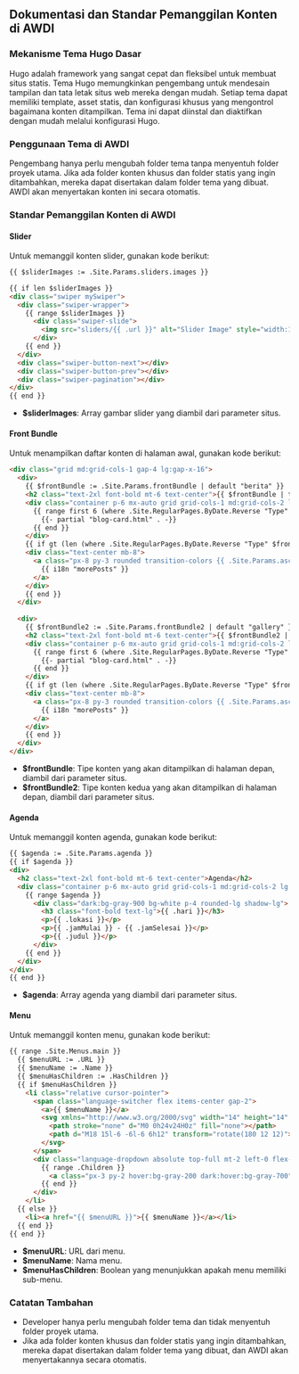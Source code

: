 ## Dokumentasi dan Standar Pemanggilan Konten di AWDI

### Mekanisme Tema Hugo Dasar
Hugo adalah framework yang sangat cepat dan fleksibel untuk membuat situs statis. Tema Hugo memungkinkan pengembang untuk mendesain tampilan dan tata letak situs web mereka dengan mudah. Setiap tema dapat memiliki template, asset statis, dan konfigurasi khusus yang mengontrol bagaimana konten ditampilkan. Tema ini dapat diinstal dan diaktifkan dengan mudah melalui konfigurasi Hugo.

### Penggunaan Tema di AWDI
Pengembang hanya perlu mengubah folder tema tanpa menyentuh folder proyek utama. Jika ada folder konten khusus dan folder statis yang ingin ditambahkan, mereka dapat disertakan dalam folder tema yang dibuat. AWDI akan menyertakan konten ini secara otomatis.

### Standar Pemanggilan Konten di AWDI

#### Slider
Untuk memanggil konten slider, gunakan kode berikut:

```html
{{ $sliderImages := .Site.Params.sliders.images }}

{{ if len $sliderImages }}
<div class="swiper mySwiper">
  <div class="swiper-wrapper">
    {{ range $sliderImages }}
      <div class="swiper-slide">
        <img src="sliders/{{ .url }}" alt="Slider Image" style="width:100%">
      </div>
    {{ end }}
  </div>
  <div class="swiper-button-next"></div>
  <div class="swiper-button-prev"></div>
  <div class="swiper-pagination"></div>
</div>
{{ end }}
```

- **$sliderImages**: Array gambar slider yang diambil dari parameter situs.

#### Front Bundle
Untuk menampilkan daftar konten di halaman awal, gunakan kode berikut:

```html
<div class="grid md:grid-cols-1 gap-4 lg:gap-x-16">
  <div>
    {{ $frontBundle := .Site.Params.frontBundle | default "berita" }}
    <h2 class="text-2xl font-bold mt-6 text-center">{{ $frontBundle | title }}</h2>
    <div class="container p-6 mx-auto grid grid-cols-1 md:grid-cols-2 lg:grid-cols-3 gap-4 lg:gap-8">
      {{ range first 6 (where .Site.RegularPages.ByDate.Reverse "Type" $frontBundle) }}
        {{- partial "blog-card.html" . -}}
      {{ end }}
    </div>
    {{ if gt (len (where .Site.RegularPages.ByDate.Reverse "Type" $frontBundle)) 6 }}
    <div class="text-center mb-8">
      <a class="px-8 py-3 rounded transition-colors {{ .Site.Params.ascentColor | default "bg-pink-50" }} text-gray-500 hover:text-gray-800 dark:bg-gray-900 dark:text-gray-400 dark:hover:text-white" href="{{ (index (.Site.Menus.main) 0).URL | absLangURL }}" lang="{{ .Lang }}">
        {{ i18n "morePosts" }}
      </a>
    </div>
    {{ end }}
  </div>
  
  <div>
    {{ $frontBundle2 := .Site.Params.frontBundle2 | default "gallery" }}
    <h2 class="text-2xl font-bold mt-6 text-center">{{ $frontBundle2 | title }}</h2>
    <div class="container p-6 mx-auto grid grid-cols-1 md:grid-cols-2 lg:grid-cols-3 gap-1 lg:gap-1">
      {{ range first 6 (where .Site.RegularPages.ByDate.Reverse "Type" $frontBundle2) }}
        {{- partial "blog-card.html" . -}}
      {{ end }}
    </div>
    {{ if gt (len (where .Site.RegularPages.ByDate.Reverse "Type" $frontBundle2)) 6 }}
    <div class="text-center mb-8">
      <a class="px-8 py-3 rounded transition-colors {{ .Site.Params.ascentColor | default "bg-pink-50" }} text-gray-500 hover:text-gray-800 dark:bg-gray-900 dark:text-gray-400 dark:hover:text-white" href="{{ (index (.Site.Menus.main) 0).URL | absLangURL }}" lang="{{ .Lang }}">
        {{ i18n "morePosts" }}
      </a>
    </div>
    {{ end }}
  </div>
</div>
```

- **$frontBundle**: Tipe konten yang akan ditampilkan di halaman depan, diambil dari parameter situs.
- **$frontBundle2**: Tipe konten kedua yang akan ditampilkan di halaman depan, diambil dari parameter situs.

#### Agenda
Untuk memanggil konten agenda, gunakan kode berikut:

```html
{{ $agenda := .Site.Params.agenda }}
{{ if $agenda }}
<div>
  <h2 class="text-2xl font-bold mt-6 text-center">Agenda</h2>
  <div class="container p-6 mx-auto grid grid-cols-1 md:grid-cols-2 lg:grid-cols-3 gap-4 lg:gap-8">
    {{ range $agenda }}
      <div class="dark:bg-gray-900 bg-white p-4 rounded-lg shadow-lg">
        <h3 class="font-bold text-lg">{{ .hari }}</h3>
        <p>{{ .lokasi }}</p>
        <p>{{ .jamMulai }} - {{ .jamSelesai }}</p>
        <p>{{ .judul }}</p>
      </div>
    {{ end }}
  </div>
</div>
{{ end }}
```

- **$agenda**: Array agenda yang diambil dari parameter situs.

#### Menu
Untuk memanggil konten menu, gunakan kode berikut:

```html
{{ range .Site.Menus.main }}
  {{ $menuURL := .URL }}
  {{ $menuName := .Name }}
  {{ $menuHasChildren := .HasChildren }}
  {{ if $menuHasChildren }}
    <li class="relative cursor-pointer">
      <span class="language-switcher flex items-center gap-2">
        <a>{{ $menuName }}</a>
        <svg xmlns="http://www.w3.org/2000/svg" width="14" height="14" viewBox="0 0 24 24" stroke-width="1.5" stroke="currentColor" fill="none" stroke-linecap="round" stroke-linejoin="round">
          <path stroke="none" d="M0 0h24v24H0z" fill="none"></path>
          <path d="M18 15l-6 -6l-6 6h12" transform="rotate(180 12 12)"></path>
        </svg>
      </span>
      <div class="language-dropdown absolute top-full mt-2 left-0 flex-col gap-2 bg-gray-100 dark:bg-gray-900 dark:text-white z-10 hidden">
        {{ range .Children }}
          <a class="px-3 py-2 hover:bg-gray-200 dark:hover:bg-gray-700" href="{{ .URL }}">{{ .Name }}</a>
        {{ end }}
      </div>
    </li>
  {{ else }}
    <li><a href="{{ $menuURL }}">{{ $menuName }}</a></li>
  {{ end }}
{{ end }}
```

- **$menuURL**: URL dari menu.
- **$menuName**: Nama menu.
- **$menuHasChildren**: Boolean yang menunjukkan apakah menu memiliki sub-menu.

### Catatan Tambahan
- Developer hanya perlu mengubah folder tema dan tidak menyentuh folder proyek utama.
- Jika ada folder konten khusus dan folder statis yang ingin ditambahkan, mereka dapat disertakan dalam folder tema yang dibuat, dan AWDI akan menyertakannya secara otomatis.
